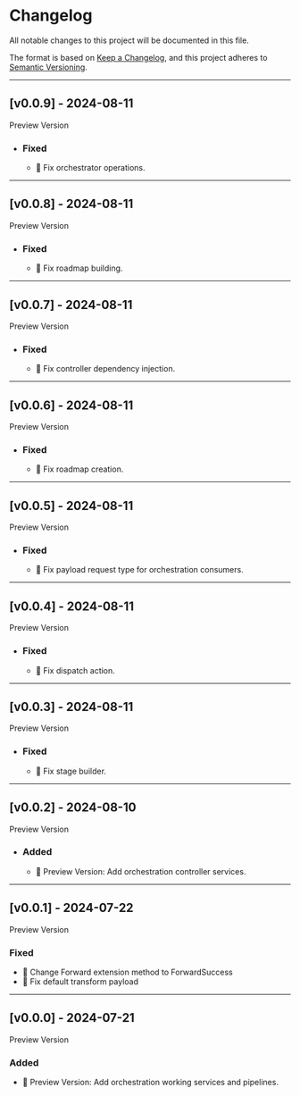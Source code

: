 # Changelog

All notable changes to this project will be documented in this file.

The format is based on [Keep a Changelog](https://keepachangelog.com/en/1.0.0/),
and this project adheres to [Semantic Versioning](https://semver.org/spec/v2.0.0.html).

---

## [v0.0.9] - 2024-08-11

Preview Version

- ### Fixed

  - 🐛 Fix orchestrator operations.

------

## [v0.0.8] - 2024-08-11

Preview Version

- ### Fixed

  - 🐛 Fix roadmap building.

------

## [v0.0.7] - 2024-08-11

Preview Version

- ### Fixed

  - 🐛 Fix controller dependency injection.

------

## [v0.0.6] - 2024-08-11

Preview Version

- ### Fixed

  - 🐛 Fix roadmap creation.

------

## [v0.0.5] - 2024-08-11

Preview Version

- ### Fixed

  - 🐛 Fix payload request type for orchestration consumers.

------

## [v0.0.4] - 2024-08-11

Preview Version

- ### Fixed

  - 🐛 Fix dispatch action.

------

## [v0.0.3] - 2024-08-11

Preview Version

- ### Fixed

  - 🐛 Fix stage builder.

------

## [v0.0.2] - 2024-08-10

Preview Version

- ### Added

  - 🎉 Preview Version: Add orchestration controller services.

------

## [v0.0.1] - 2024-07-22

Preview Version

### Fixed

- 🐛 Change Forward extension method to ForwardSuccess
- 🐛 Fix default transform payload

------

## [v0.0.0] - 2024-07-21

Preview Version

### Added

- 🎉 Preview Version: Add orchestration working services and pipelines.
